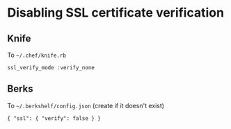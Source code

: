 # Disabling SSL certificate verification

## Knife

To `~/.chef/knife.rb`

```
ssl_verify_mode :verify_none
```


## Berks

To `~/.berkshelf/config.json` (create if it doesn't exist)

```
{ "ssl": { "verify": false } }
```
